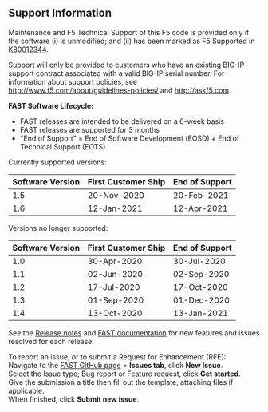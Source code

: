 ## Support Information

Maintenance and F5 Technical Support of this F5 code is provided only if the software (i) is unmodified; and (ii) has been marked as F5 Supported in [K80012344](https://support.f5.com/csp/article/K80012344). 

Support will only be provided to customers who have an existing BIG-IP support contract associated with a valid BIG-IP serial number. For information about support policies, see http://www.f5.com/about/guidelines-policies/ and http://askf5.com.

**FAST Software Lifecycle:**

* FAST releases are intended to be delivered on a 6-week basis 
* FAST releases are supported for 3 months 
* "End of Support" = End of Software Development (EOSD) + End of Technical Support (EOTS)

Currently supported versions:

| Software Version | First Customer Ship | End of Support |
| ---------------- | ------------------- | -------------- |
| 1.5              | 20-Nov-2020         | 20-Feb-2021    |
| 1.6              | 12-Jan-2021         | 12-Apr-2021    |


Versions no longer supported:

| Software Version | First Customer Ship | End of Support |
| ---------------- | ------------------- | -------------- |
| 1.0              | 30-Apr-2020         | 30-Jul-2020    |
| 1.1              | 02-Jun-2020         | 02-Sep-2020    |
| 1.2              | 17-Jul-2020         | 17-Oct-2020    |
| 1.3              | 01-Sep-2020         | 01-Dec-2020    |
| 1.4              | 13-Oct-2020         | 13-Jan-2021    |

See the [Release notes](https://github.com/F5Networks/f5-appsvcs-templates/releases) and [FAST documentation](https://clouddocs.f5.com/products/extensions/f5-appsvcs-templates/latest/) for new features and issues resolved for each release.

To report an issue, or to submit a Request for Enhancement (RFE):  
Navigate to the [FAST GitHub page](https://github.com/F5Networks/f5-appsvcs-templates) > **Issues tab**, click **New Issue**.  
Select the Issue type; Bug report or Feature request, click **Get started**.  
Give the submission a title then fill out the template, attaching files if applicable.  
When finished, click **Submit new issue**. 